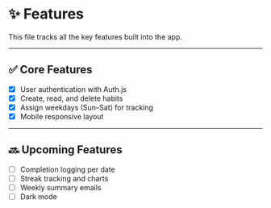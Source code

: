 # ✨ Features

This file tracks all the key features built into the app.

---

## ✅ Core Features

- [x] User authentication with Auth.js
- [x] Create, read, and delete habits
- [x] Assign weekdays (Sun–Sat) for tracking
- [x] Mobile responsive layout

---

## 🔜 Upcoming Features

- [ ] Completion logging per date
- [ ] Streak tracking and charts
- [ ] Weekly summary emails
- [ ] Dark mode

